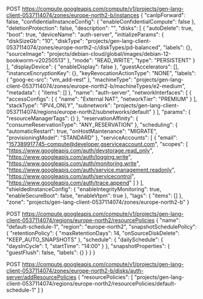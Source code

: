 POST https://compute.googleapis.com/compute/v1/projects/gen-lang-client-0537114074/zones/europe-north2-b/instances
{
  "canIpForward": false,
  "confidentialInstanceConfig": {
    "enableConfidentialCompute": false
  },
  "deletionProtection": false,
  "description": "",
  "disks": [
    {
      "autoDelete": true,
      "boot": true,
      "deviceName": "auth-server",
      "initializeParams": {
        "diskSizeGb": "10",
        "diskType": "projects/gen-lang-client-0537114074/zones/europe-north2-c/diskTypes/pd-balanced",
        "labels": {},
        "sourceImage": "projects/debian-cloud/global/images/debian-12-bookworm-v20250513"
      },
      "mode": "READ_WRITE",
      "type": "PERSISTENT"
    }
  ],
  "displayDevice": {
    "enableDisplay": false
  },
  "guestAccelerators": [],
  "instanceEncryptionKey": {},
  "keyRevocationActionType": "NONE",
  "labels": {
    "goog-ec-src": "vm_add-rest"
  },
  "machineType": "projects/gen-lang-client-0537114074/zones/europe-north2-b/machineTypes/e2-medium",
  "metadata": {
    "items": []
  },
  "name": "auth-server",
  "networkInterfaces": [
    {
      "accessConfigs": [
        {
          "name": "External NAT",
          "networkTier": "PREMIUM"
        }
      ],
      "stackType": "IPV4_ONLY",
      "subnetwork": "projects/gen-lang-client-0537114074/regions/europe-north2/subnetworks/default"
    }
  ],
  "params": {
    "resourceManagerTags": {}
  },
  "reservationAffinity": {
    "consumeReservationType": "ANY_RESERVATION"
  },
  "scheduling": {
    "automaticRestart": true,
    "onHostMaintenance": "MIGRATE",
    "provisioningModel": "STANDARD"
  },
  "serviceAccounts": [
    {
      "email": "157389917745-compute@developer.gserviceaccount.com",
      "scopes": [
        "https://www.googleapis.com/auth/devstorage.read_only",
        "https://www.googleapis.com/auth/logging.write",
        "https://www.googleapis.com/auth/monitoring.write",
        "https://www.googleapis.com/auth/service.management.readonly",
        "https://www.googleapis.com/auth/servicecontrol",
        "https://www.googleapis.com/auth/trace.append"
      ]
    }
  ],
  "shieldedInstanceConfig": {
    "enableIntegrityMonitoring": true,
    "enableSecureBoot": false,
    "enableVtpm": true
  },
  "tags": {
    "items": []
  },
  "zone": "projects/gen-lang-client-0537114074/zones/europe-north2-b"
}

POST https://compute.googleapis.com/compute/v1/projects/gen-lang-client-0537114074/regions/europe-north2/resourcePolicies
{
  "name": "default-schedule-1",
  "region": "europe-north2",
  "snapshotSchedulePolicy": {
    "retentionPolicy": {
      "maxRetentionDays": 14,
      "onSourceDiskDelete": "KEEP_AUTO_SNAPSHOTS"
    },
    "schedule": {
      "dailySchedule": {
        "daysInCycle": 1,
        "startTime": "14:00"
      }
    },
    "snapshotProperties": {
      "guestFlush": false,
      "labels": {}
    }
  }
}

POST https://compute.googleapis.com/compute/v1/projects/gen-lang-client-0537114074/zones/europe-north2-b/disks/auth-server/addResourcePolicies
{
  "resourcePolicies": [
    "projects/gen-lang-client-0537114074/regions/europe-north2/resourcePolicies/default-schedule-1"
  ]
}
